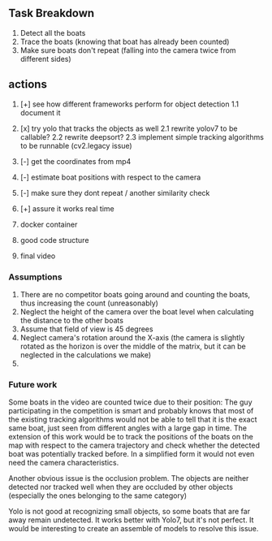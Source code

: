 ## Task Breakdown

1. Detect all the boats
2. Trace the boats (knowing that boat has already been counted)
3. Make sure boats don't repeat (falling into the camera twice from different sides)


## actions

1. [+] see how different frameworks perform for object detection
1.1 document it
2. [x] try yolo that tracks the objects as well
2.1 rewrite yolov7 to be callable?
2.2 rewrite deepsort?
2.3 implement simple tracking algorithms to be runnable (cv2.legacy issue)

3. [-] get the coordinates from mp4
4. [-] estimate boat positions with respect to the camera
5. [-] make sure they dont repeat / another similarity check
6. [+] assure it works real time
7. docker container
8. good code structure
9. final video

### Assumptions

1. There are no competitor boats going around and counting the boats, thus increasing the count (unreasonably)
2. Neglect the height of the camera over the boat level when calculating the distance to the other boats
3. Assume that field of view is 45 degrees
4. Neglect camera's rotation around the X-axis (the camera is slightly rotated as the horizon is over the middle of the matrix, but it can be neglected in the calculations we make)
5. 

### Future work

Some boats in the video are counted twice due to their position: <illustration>
The guy participating in the competition is smart and probably knows that most of the existing tracking algorithms would not 
be able to tell that it is the exact same boat, just seen from different angles with a large gap in time. The extension of
this work would be to track the positions of the boats on the map with respect to the camera trajectory and check whether
the detected boat was potentially tracked before. <illustration> In a simplified form it would not even need the camera characteristics.

Another obvious issue is the occlusion problem. The objects are neither detected nor tracked well when they are occluded by other objects (especially the ones belonging to the same category)

Yolo is not good at recognizing small objects, so some boats that are far away remain undetected. It works better with Yolo7, but it's not perfect. It would be interesting to create an assemble of models to resolve this issue.